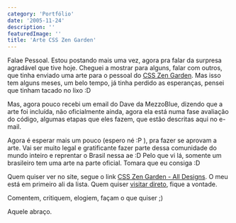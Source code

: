 ```yaml
---
category: 'Portfólio'
date: '2005-11-24'
description: ''
featuredImage: ''
title: 'Arte CSS Zen Garden'
---
```


Falae Pessoal. Estou postando mais uma vez, agora pra falar da surpresa agradável que tive hoje. Cheguei a mostrar para alguns, falar com outros, que tinha enviado uma arte para o pessoal do [CSS Zen Garden](http://www.csszengarden.com 'Entrar no Site CSS Zen Garden [Este link abre em uma nova janela]'). Mas isso tem alguns meses, um belo tempo, já tinha perdido as esperanças, pensei que tinham tacado no lixo :D

Mas, agora pouco recebi um email do Dave da MezzoBlue, dizendo que a arte foi incluída, não oficialmente ainda, agora ela está numa fase avaliação do código, algumas etapas que eles fazem, que estão descritas aqui no e-mail.

Agora é esperar mais um pouco (espero né :P ), pra fazer se aprovam a arte. Vai ser muito legal e gratificante fazer parte dessa comunidade do mundo inteiro e reprentar o Brasil nessa ae :D Pelo que vi lá, somente um brasileiro tem uma arte na parte oficial. Tomara que eu consiga :D

Quem quiser ver no site, segue o link [CSS Zen Garden - All Designs](http://www.mezzoblue.com/zengarden/alldesigns/ 'Visitar All Designs | CSS Zen Garden [Este link abre em uma nova janela]'). O meu está em primeiro ali da lista. Quem quiser [visitar direto](http://www.csszengarden.com/?cssfile=http://projetos.imagelink.com.br/csszen/sample.css 'Visitar Meu modelo do CSS Zen Garden [Este link abre em uma nova janela]'), fique a vontade.

Comentem, critiquem, elogiem, façam o que quiser ;)

Aquele abraço.
